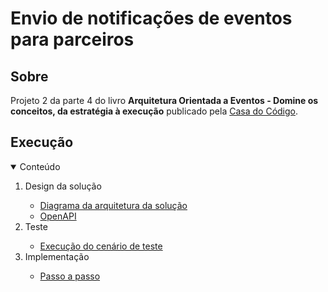 # Envio de notificações de eventos para parceiros

## Sobre

Projeto 2 da parte 4 do livro **Arquitetura Orientada a Eventos - Domine os conceitos, da estratégia à execução** publicado pela [Casa do Código](https://www.casadocodigo.com.br/).

## Execução

<!-- TABLE OF CONTENTS -->
<details open="open">
  <summary>Conteúdo</summary>
  <ol>    
    <li>
       <a>Design da solução</a>
    </li>
    <ul>
      <li>
        <a href="/cap11/execucao/design-solucao/diagrama-arquitetura-solucao.md">Diagrama da arquitetura da solução</a>
      </li>
      <li>
        <a href="/cap11/contrato/openapi">OpenAPI</a>
      </li>      	  
    </ul>
	<li>
       <a>Teste</a>
	</li>
	<ul>
      <li>
        <a href="/cap11/execucao/teste/cenarios-de-teste.md">Execução do cenário de teste</a>
      </li>	  
	</ul>
	<li>
       <a>Implementação</a>
	</li>
	<ul>
      <li>
        <a href="/cap11/execucao/implementacao/passo-a-passo.md">Passo a passo</a>
      </li>	  
	</ul>
  </ol>
</details>